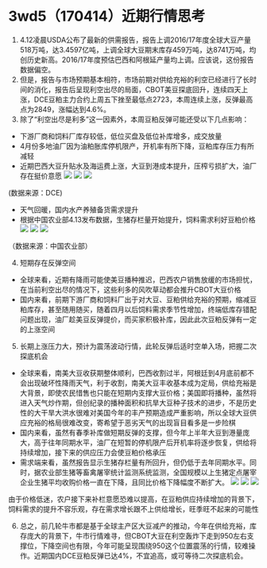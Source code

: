 # 3wd5（170414）近期行情思考
1. 4.12凌晨USDA公布了最新的供需报告，报告上调2016/17年度全球大豆产量518万吨，达3.4597亿吨，上调全球大豆期末库存459万吨，达8741万吨，均创历史新高。2016/17年度预估巴西和阿根延产量均上调。应该说，这份报告数据偏空。
2. 但是，报告与市场预期基本相符，市场前期对供给充裕的利空已经进行了长时间的消化，报告后呈现利空出尽的局面，CBOT美豆探底回升，连续四天上涨，DCE豆粕主力合约上周五下挫至最低点2723，本周连续上涨，反弹最高点为2849，涨幅达到4.6%。
3. 除了“利空出尽是利多”这一因素外，本周豆粕反弹可能还受以下几点影响：
- 下游厂商和饲料厂库存较低，低位买盘及低位补库增多，成交放量
- 4月份多地油厂因为油粕胀库停机限产，开机率有所下降，豆粕库存压力有所减轻
- 近期巴西大豆升贴水及海运费上涨，大豆到港成本提升，压榨亏损扩大，油厂存在挺价意愿
![](http://oo8xbd69m.bkt.clouddn.com/4.7%E5%8D%87%E8%B4%B4%E6%B0%B4.png)
![](http://oo8xbd69m.bkt.clouddn.com/4.12%E5%8D%87%E8%B4%B4%E6%B0%B4.png)
![](http://oo8xbd69m.bkt.clouddn.com/4.13%E5%8D%87%E8%B4%B4%E6%B0%B4.png)

(数据来源：DCE)
- 天气回暖，国内水产养殖备货需求提升
- 根据中国农业部4.13发布数据，生猪存栏量开始提升，饲料需求利好豆粕价格
![](http://oo8xbd69m.bkt.clouddn.com/1%E6%9C%88%E7%94%9F%E7%8C%AA%E5%AD%98%E6%A0%8F%E9%87%8F.png)
![](http://oo8xbd69m.bkt.clouddn.com/2%E6%9C%88%E7%94%9F%E7%8C%AA%E5%AD%98%E6%A0%8F%E9%87%8F.png)
![](http://oo8xbd69m.bkt.clouddn.com/3%E6%9C%88%E7%94%9F%E7%8C%AA%E5%AD%98%E6%A0%8F%E9%87%8F.png)

（数据来源：中国农业部）

4. 短期存在反弹空间 
- 全球来看，近期有降雨可能使美豆播种推迟，巴西农户销售放缓的市场担忧，在当前利空出尽的情况下，这些利多的风吹草动都会推升CBOT大豆价格
- 国内来看，前期下游厂商和饲料厂出于对大豆、豆粕供给充裕的预期，缩减豆粕库存，甚至随用随买，随着四月以后饲料需求季节性增加，终端低库存错配问题出现，油厂趁美豆反弹提价，而买家积极补库，因此此次豆粕反弹有一定的上涨空间

5. 长期上涨压力大，预计为震荡波动行情，此轮反弹后适时空单入场，把握二次探底机会
- 全球来看，南美大豆收获期整体顺利，巴西收割过半，阿根廷到4月底前都不会出现破坏性降雨天气，利于收割，南美大豆丰收基本成为定局，供给充裕是大背景，即使农民惜售也只能在短期内支撑大豆价格；美国即将播种，虽然将进入天气炒作期，但创纪录的播种面积和抗旱大豆种子技术的进步，不是历史性的大干旱大洪水很难对美国今年的丰产预期造成严重影响，所以全球大豆供应充裕的格局很难改变，寄希望于恶劣天气的出现盲目看多是一步险棋
- 国内来看，虽然有春季补库做短期反弹的支撑，但今年上半年大豆到港量庞大，高于往年同期水平，油厂在短暂的停机限产后开机率将逐步恢复，供给将持续增加，接下来的供应压力会使豆粕价格承压
- 需求端来看，虽然报告显示生猪存栏量有所回升，但仍低于去年同期水平。同时，据农业部生猪等畜禽屠宰统计监测系统监测，全国规模以上生猪定点屠宰企业生猪平均收购价格一直在下降，且同比价格下降幅度不断扩大。
![](http://oo8xbd69m.bkt.clouddn.com/%E7%8C%AA%E4%BB%B71.png)
![](http://oo8xbd69m.bkt.clouddn.com/%E7%8C%AA%E4%BB%B72.png)
![](http://oo8xbd69m.bkt.clouddn.com/%E7%8C%AA%E4%BB%B73.png)

由于价格低迷，农户接下来补栏意愿恐难以提高，在豆粕供应持续增加的背景下，饲料需求的提升不容乐观，存在需求增长跟不上供给增长，旺季旺不起来的可能性

6. 总之，前几轮牛市都是基于全球主产区大豆减产的推动，今年在供给充裕，库存庞大的背景下，牛市行情难寻，但CBOT大豆在利空轰炸下走到950左右支撑位，下降空间也有限，今年可能呈现围绕950这个位置震荡的行情，较难操作。近期国内DCE豆粕反弹已达4%，不宜追高，或可等待二次探底机会。
